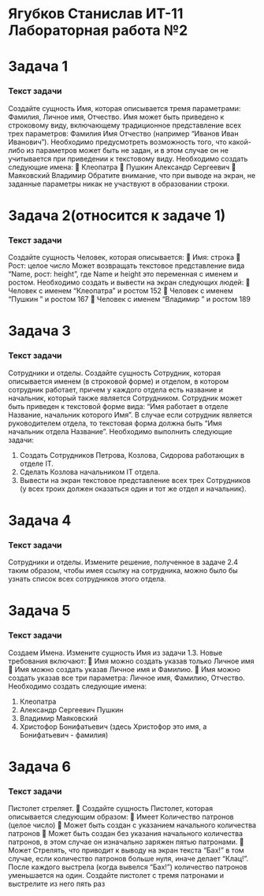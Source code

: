 # Ягубков Станислав ИТ-11 Лабораторная работа №2  

# Задача 1
### Текст задачи  
Создайте сущность Имя, которая описывается тремя параметрами: Фамилия, Личное имя,
Отчество. Имя может быть приведено к строковому виду, включающему традиционное
представление всех трех параметров: Фамилия Имя Отчество (например “Иванов Иван
Иванович”). Необходимо предусмотреть возможность того, что какой-либо из параметров может
быть не задан, и в этом случае он не учитывается при приведении к текстовому виду.
Необходимо создать следующие имена:
 Клеопатра
 Пушкин Александр Сергеевич
 Маяковский Владимир
Обратите внимание, что при выводе на экран, не заданные параметры никак не участвуют в
образовании строки.

# Задача 2(относится к задаче 1)
### Текст задачи  
Создайте сущность Человек, которая описывается:
 Имя: строка
 Рост: целое число
Может возвращать текстовое представление вида “Name, рост: height”, где Name и height это
переменная с именем и ростом.
Необходимо создать и вывести на экран следующих людей:
 Человек с именем “Клеопатра” и ростом 152
 Человек с именем “Пушкин ” и ростом 167
 Человек с именем “Владимир ” и ростом 189

# Задача 3
### Текст задачи  
Сотрудники и отделы.
Создайте сущность Сотрудник, которая описывается именем (в строковой форме) и отделом, в
котором сотрудник работает, причем у каждого отдела есть название и начальник, который
также является Сотрудником. Сотрудник может быть приведен к текстовой форме вида: “Имя
работает в отделе Название, начальник которого Имя”. В случае если сотрудник является
руководителем отдела, то текстовая форма должна быть “Имя начальник отдела Название”.
Необходимо выполнить следующие задачи:
1. Создать Сотрудников Петрова, Козлова, Сидорова работающих в отделе IT.
2. Сделать Козлова начальником IT отдела.
3. Вывести на экран текстовое представление всех трех Сотрудников (у всех троих должен
оказаться один и тот же отдел и начальник).


# Задача 4
### Текст задачи  
Сотрудники и отделы.
Измените решение, полученное в задаче 2.4 таким образом, чтобы имея ссылку на сотрудника,
можно было бы узнать список всех сотрудников этого отдела.

# Задача 5
### Текст задачи  
Создаем Имена.
Измените сущность Имя из задачи 1.3. Новые требования включают:
 Имя можно создать указав только Личное имя
 Имя можно создать указав Личное имя и Фамилию.
 Имя можно создать указав все три параметра: Личное имя, Фамилию, Отчество.
Необходимо создать следующие имена:
1. Клеопатра
2. Александр Сергеевич Пушкин
3. Владимир Маяковский
4. Христофор Бонифатьевич (здесь Христофор это имя, а Бонифатьевич - фамилия)

# Задача 6
### Текст задачи  
Пистолет стреляет.
 Создайте сущность Пистолет, которая описывается следующим образом:
 Имеет Количество патронов (целое число)
 Может быть создан с указанием начального количества патронов
 Может быть создан без указания начального количества патронов, в этом случае он
изначально заряжен пятью патронами.
 Может Стрелять, что приводит к выводу на экран текста “Бах!” в том случае, если
количество патронов больше нуля, иначе делает “Клац!”. После каждого выстрела (когда
вывелся “Бах!”) количество патронов уменьшается на один.
Создайте пистолет с тремя патронами и выстрелите из него пять раз
